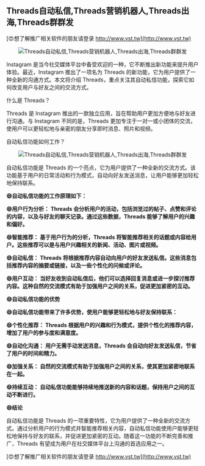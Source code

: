 ## **Threads自动私信,Threads营销机器人,Threads出海,Threads群群发**

[😍想了解推广相关软件的朋友请登录 http://www.vst.tw](http://www.vst.tw)

 <center><img src="https://vst.tw/MP4/tuiguang/png/4.png" alt="Threads自动私信,Threads营销机器人,Threads出海,Threads群群发"></center>

Instagram 是当今社交媒体平台中备受欢迎的一种，它不断推出新功能来提升用户体验。最近，Instagram 推出了一项名为 Threads 的新功能，它为用户提供了一种全新的沟通方式。本文将介绍 Threads，重点关注其自动私信功能，探索它如何改变用户与好友之间的交流方式。

什么是 Threads？

Threads 是 Instagram 推出的一款独立应用，旨在帮助用户更加方便地与好友进行沟通。与 Instagram 不同的是，Threads 更加专注于一对一或小团体的交流，使用户可以更轻松地与亲密的朋友分享即时消息、照片和视频。

自动私信功能如何工作？

 <center><img src="https://vst.tw/MP4/tuiguang/png/5.png" alt="Threads自动私信,Threads营销机器人,Threads出海,Threads群群发"></center>

自动私信功能是 Threads 的一个亮点，它为用户提供了一种全新的交流方式。该功能基于用户的日常活动和行为模式，自动向好友发送消息，让用户能够更加轻松地保持联系。

**😄自动私信功能的工作原理如下：**

**😄用户行为分析： Threads 会分析用户的活动，包括浏览过的帖子、点赞和评论的内容，以及与好友的聊天记录。通过这些数据，Threads 能够了解用户的兴趣和偏好。**

**😄智能推荐： 基于用户行为的分析，Threads 将智能推荐相关的话题或内容给用户。这些推荐可以是与用户兴趣相关的新闻、活动、图片或视频。**

**😄自动私信： Threads 将根据推荐内容自动向用户的好友发送私信。这些消息包括推荐内容的摘要或链接，以及一些个性化的问候或评论。**

**😄用户互动： 当好友收到自动私信后，他们可以选择回复消息或进一步探讨推荐内容。这种自然的交流模式有助于加强用户之间的关系，促进更加紧密的互动。**

**😄自动私信功能的优势**

**😄自动私信功能带来了许多优势，使用户能够更轻松地与好友保持联系：**

**😄个性化推荐： Threads 根据用户的兴趣和行为模式，提供个性化的推荐内容，增加了用户的参与度和满意度。**

**😄自动化沟通： 用户无需手动发送消息，Threads 会自动向好友发送私信，节省了用户的时间和精力。**

**😄加强关系： 自然的交流模式有助于加强用户之间的关系，使其更加紧密地联系在一起。**

**😄持续互动： 自动私信功能能够持续地推送新的内容和话题，保持用户之间的互动不断进行。**

**😄结论**

自动私信功能是 Threads 的一项重要特性，它为用户提供了一种全新的交流方式。通过分析用户的行为模式并智能推荐相关内容，自动私信功能使用户能够更轻松地保持与好友的联系，并促进更加紧密的互动。随着这一功能的不断完善和推广，Threads 有望成为用户在社交媒体平台上沟通的首选应用之一。

[😍想了解推广相关软件的朋友请登录 http://www.vst.tw](http://www.vst.tw)



